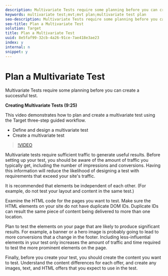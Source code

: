 ```yaml
---
description: Multivariate Tests require some planning before you can create a successful test.
keywords: multivariate test;mvt;mvt plan;multivariate test plan
seo-description: Multivariate Tests require some planning before you can create a successful test.
seo-title: Plan a Multivariate Test
solution: Target
title: Plan a Multivariate Test
uuid: 8e5faf99-32cb-4a26-91ce-7ae418e3ae23
index: y
internal: n
snippet: y
---
```


# Plan a Multivariate Test

Multivariate Tests require some planning before you can create a successful test.

**Creating Multivariate Tests (9:25)**

This video demonstrates how to plan and create a multivariate test using the Target three-step guided workflow.

* Define and design a multivariate test 
* Create a multivariate test

>[!VIDEO](https://vimeo.com/X8w5IQqEOow)

Multivariate tests require sufficient traffic to generate useful results. Before setting up your test, you should be aware of the amount of traffic you typically get, including the number of impressions and conversions. Having this information will reduce the likelihood of designing a test with requirements that exceed your site's traffic.

It is recommended that elements be independent of each other. (For example, do not test your layout and content in the same test.)

Examine the HTML code for the pages you want to test. Make sure the HTML elements on your site do not have duplicate DOM IDs. Duplicate IDs can result the same piece of content being delivered to more than one location.

Plan to test the elements on your page that are likely to produce significant results. For example, a banner or a hero image is probably going to lead to more conversions that a change in the footer. Including less-influential elements in your test only increases the amount of traffic and time required to test the more prominent elements on the page.

Finally, before you create your test, you should create the content you want to test. Understand the content differences for each offer, and create any images, text, and HTML offers that you expect to use in the test. 
